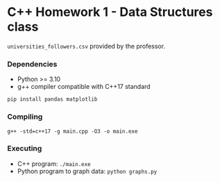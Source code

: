 # C++ Homework 1 - Data Structures class

`universities_followers.csv` provided by the professor.

### Dependencies

- Python >= 3.10
- g++ compiler compatible with C++17 standard

```
pip install pandas matplotlib
```

### Compiling

```
g++ -std=c++17 -g main.cpp -O3 -o main.exe
```

### Executing

- C++ program: `./main.exe`
- Python program to graph data: `python graphs.py`
